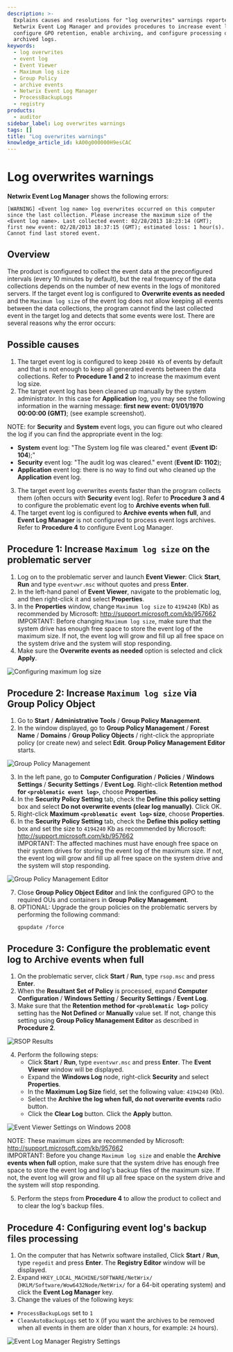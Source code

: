 ```yaml
---
description: >-
  Explains causes and resolutions for "log overwrites" warnings reported by
  Netwrix Event Log Manager and provides procedures to increase event log size,
  configure GPO retention, enable archiving, and configure processing of
  archived logs.
keywords:
  - log overwrites
  - event log
  - Event Viewer
  - Maximum log size
  - Group Policy
  - archive events
  - Netwrix Event Log Manager
  - ProcessBackupLogs
  - registry
products:
  - auditor
sidebar_label: Log overwrites warnings
tags: []
title: "Log overwrites warnings"
knowledge_article_id: kA00g000000H9esCAC
---
```


# Log overwrites warnings

**Netwrix Event Log Manager** shows the following errors:

```
[WARNING] <Event log name> log overwrites occurred on this computer since the last collection. Please increase the maximum size of the <Event log name>. Last collected event: 02/28/2013 18:23:14 (GMT); first new event: 02/28/2013 18:37:15 (GMT); estimated loss: 1 hour(s). Cannot find last stored event.
```

## Overview

The product is configured to collect the event data at the preconfigured intervals (every 10 minutes by default), but the real frequency of the data collections depends on the number of new events in the logs of monitored servers. If the target event log is configured to **Overwrite events as needed** and the `Maximum log size` of the event log does not allow keeping all events between the data collections, the program cannot find the last collected event in the target log and detects that some events were lost. There are several reasons why the error occurs:

## Possible causes

1. The target event log is configured to keep `20480 Kb` of events by default and that is not enough to keep all generated events between the data collections. Refer to **Procedure 1 and 2** to increase the maximum event log size.
2. The target event log has been cleaned up manually by the system administrator. In this case for **Application** log, you may see the following information in the warning message: **first new event: 01/01/1970 00:00:00 (GMT)**; (see example screenshot).

NOTE: for **Security** and **System** event logs, you can figure out who cleared the log if you can find the appropriate event in the log:

- **System** event log: "The System log file was cleared." event (**Event ID: 104**);"
- **Security** event log: "The audit log was cleared." event (**Event ID: 1102**);
- **Application** event log: there is no way to find out who cleaned up the **Application** event log.

3. The target event log overwrites events faster than the program collects them (often occurs with **Security** event log). Refer to **Procedure 3 and 4** to configure the problematic event log to **Archive events when full**.
4. The target event log is configured to **Archive events when full**, and **Event Log Manager** is not configured to process event logs archives. Refer to **Procedure 4** to configure Event Log Manager.

## Procedure 1: Increase `Maximum log size` on the problematic server

1. Log on to the problematic server and launch **Event Viewer**: Click **Start**, **Run** and type `eventvwr.msc` without quotes and press **Enter**.
2. In the left-hand panel of **Event Viewer**, navigate to the problematic log, and then right-click it and select **Properties**.
3. In the **Properties** window, change `Maximum log size` to `4194240` (Kb) as recommended by Microsoft: http://support.microsoft.com/kb/957662  
   IMPORTANT: Before changing `Maximum log size`, make sure that the system drive has enough free space to store the event log of the maximum size. If not, the event log will grow and fill up all free space on the system drive and the system will stop responding.
4. Make sure the **Overwrite events as needed** option is selected and click **Apply**.

![Configuring maximum log size](images/ka04u000000HcXR_0EM700000004vPE.png)

## Procedure 2: Increase `Maximum log size` via Group Policy Object

1. Go to **Start** / **Administrative Tools** / **Group Policy Management**.
2. In the window displayed, go to **Group Policy Management** / **Forest Name** / **Domains** / **Group Policy Objects** / right-click the appropriate policy (or create new) and select **Edit**. **Group Policy Management Editor** starts.

![Group Policy Management](images/ka04u000000HcXR_0EM700000004vPJ.png)

3. In the left pane, go to **Computer Configuration** / **Policies** / **Windows Settings** / **Security Settings** / **Event Log**. Right-click **Retention method for `<problematic event log>`**, choose **Properties**.
4. In the **Security Policy Setting** tab, check the **Define this policy setting** box and select **Do not overwrite events (clear log manually)**. Click OK.
5. Right-click **Maximum `<problematic event log>` size**, choose **Properties**.
6. In the **Security Policy Setting** tab, check the **Define this policy setting** box and set the size to `4194240` Kb as recommended by Microsoft: http://support.microsoft.com/kb/957662  
   IMPORTANT: The affected machines must have enough free space on their system drives for storing the event log of the maximum size. If not, the event log will grow and fill up all free space on the system drive and the system will stop responding.

![Group Policy Management Editor](images/ka04u000000HcXR_0EM700000004vPO.png)

7. Close **Group Policy Object Editor** and link the configured GPO to the required OUs and containers in **Group Policy Management**.
8. OPTIONAL: Upgrade the group policies on the problematic servers by performing the following command:  
   ```
   gpupdate /force
   ```

## Procedure 3: Configure the problematic event log to **Archive events when full**

1. On the problematic server, click **Start** / **Run**, type `rsop.msc` and press **Enter**.
2. When the **Resultant Set of Policy** is processed, expand **Computer Configuration** / **Windows Setting** / **Security Settings** / **Event Log**.
3. Make sure that the **Retention method for `<problematic log>`** policy setting has the **Not Defined** or **Manually** value set. If not, change this setting using **Group Policy Management Editor** as described in **Procedure 2**.

![RSOP Results](images/ka04u000000HcXR_0EM700000004vPT.png)

4. Perform the following steps:
   - Click **Start** / **Run**, type `eventvwr.msc` and press **Enter**. The **Event Viewer** window will be displayed.
   - Expand the **Windows Log** node, right-click **Security** and select **Properties**.
   - In the **Maximum Log Size** field, set the following value: `4194240` (Kb).
   - Select the **Archive the log when full, do not overwrite events** radio button.
   - Click the **Clear Log** button. Click the **Apply** button.

![Event Viewer Settings on Windows 2008](images/ka04u000000HcXR_0EM700000004vPn.png)

NOTE: These maximum sizes are recommended by Microsoft: http://support.microsoft.com/kb/957662  
IMPORTANT: Before you change `Maximum log size` and enable the **Archive events when full** option, make sure that the system drive has enough free space to store the event log and log's backup files of the maximum size. If not, the event log will grow and fill up all free space on the system drive and the system will stop responding.

5. Perform the steps from **Procedure 4** to allow the product to collect and to clear the log's backup files.

## Procedure 4: Configuring event log's backup files processing

1. On the computer that has Netwrix software installed, Click **Start** / **Run**, type `regedit` and press **Enter**. The **Registry Editor** window will be displayed.
2. Expand `HKEY_LOCAL_MACHINE/SOFTWARE/NetWrix/` (`HKLM/Software/Wow6432Node/NetWrix/` for a 64-bit operating system) and click the **Event Log Manager** key.
3. Change the values of the following keys:

- `ProcessBackupLogs` set to `1`
- `CleanAutoBackupLogs` set to `X` (if you want the archives to be removed when all events in them are older than `X` hours, for example: `24` hours).

![Event Log Manager Registry Settings](images/ka04u000000HcXR_0EM700000004vPs.png)
